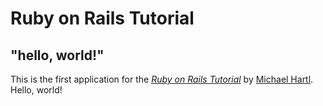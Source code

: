 # Ruby on Rails Tutorial

## "hello, world!"

This is the first application for the [_Ruby on Rails Tutorial_](https://www.railstutorial.org/) by [Michael Hartl](https://www.michaelhartl.com/). Hello, world!
